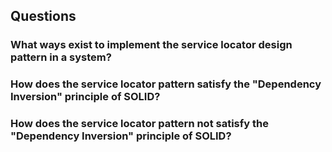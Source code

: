 ## Questions

### What ways exist to implement the service locator design pattern in a system?

### How does the service locator pattern satisfy the "Dependency Inversion" principle of SOLID?

### How does the service locator pattern not satisfy the "Dependency Inversion" principle of SOLID?